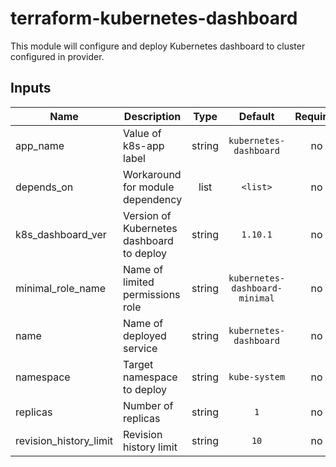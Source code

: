 # terraform-kubernetes-dashboard

This module will configure and deploy Kubernetes dashboard to cluster configured in provider. 

## Inputs

| Name | Description | Type | Default | Required |
|------|-------------|:----:|:-----:|:-----:|
| app_name | Value of k8s-app label | string | `kubernetes-dashboard` | no |
| depends_on | Workaround for module dependency | list | `<list>` | no |
| k8s_dashboard_ver | Version of Kubernetes dashboard to deploy | string | `1.10.1` | no |
| minimal_role_name | Name of limited permissions role | string | `kubernetes-dashboard-minimal` | no |
| name | Name of deployed service | string | `kubernetes-dashboard` | no |
| namespace | Target namespace to deploy | string | `kube-system` | no |
| replicas | Number of replicas | string | `1` | no |
| revision_history_limit | Revision history limit | string | `10` | no |

